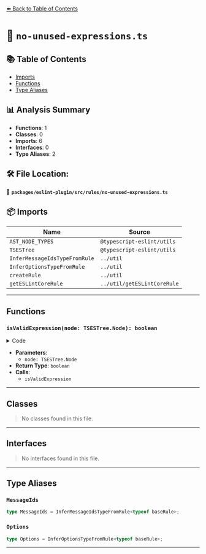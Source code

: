 [⬅️ Back to Table of Contents](../../../../index.md)

# 📄 `no-unused-expressions.ts`

## 📚 Table of Contents

- [Imports](#imports)
- [Functions](#functions)
- [Type Aliases](#type-aliases)

## 📊 Analysis Summary

- **Functions**: 1
- **Classes**: 0
- **Imports**: 6
- **Interfaces**: 0
- **Type Aliases**: 2

## 🛠️ File Location:
📂 **`packages/eslint-plugin/src/rules/no-unused-expressions.ts`**

## 📦 Imports

| Name | Source |
|------|--------|
| `AST_NODE_TYPES` | `@typescript-eslint/utils` |
| `TSESTree` | `@typescript-eslint/utils` |
| `InferMessageIdsTypeFromRule` | `../util` |
| `InferOptionsTypeFromRule` | `../util` |
| `createRule` | `../util` |
| `getESLintCoreRule` | `../util/getESLintCoreRule` |


---

## Functions

### `isValidExpression(node: TSESTree.Node): boolean`

<details><summary>Code</summary>

```ts
function isValidExpression(node: TSESTree.Node): boolean {
      if (allowShortCircuit && node.type === AST_NODE_TYPES.LogicalExpression) {
        return isValidExpression(node.right);
      }
      if (allowTernary && node.type === AST_NODE_TYPES.ConditionalExpression) {
        return (
          isValidExpression(node.alternate) &&
          isValidExpression(node.consequent)
        );
      }
      return (
        (node.type === AST_NODE_TYPES.ChainExpression &&
          node.expression.type === AST_NODE_TYPES.CallExpression) ||
        node.type === AST_NODE_TYPES.ImportExpression
      );
    }
```
</details>

- **Parameters**:
  - `node: TSESTree.Node`
- **Return Type**: `boolean`
- **Calls**:
  - `isValidExpression`

---

## Classes

> No classes found in this file.


---

## Interfaces

> No interfaces found in this file.


---

## Type Aliases

### `MessageIds`

```ts
type MessageIds = InferMessageIdsTypeFromRule<typeof baseRule>;
```

### `Options`

```ts
type Options = InferOptionsTypeFromRule<typeof baseRule>;
```


---